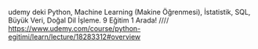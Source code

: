 udemy deki  Python, Machine Learning (Makine Öğrenmesi), İstatistik, SQL, Büyük Veri, Doğal Dil İşleme. 9 Eğitim 1 Arada!    //// https://www.udemy.com/course/python-egitimi/learn/lecture/18283312#overview

